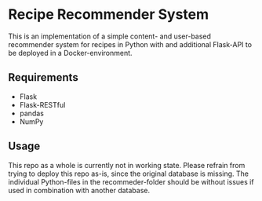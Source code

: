 # Recipe Recommender System

This is an implementation of a simple content- and user-based recommender system for recipes in Python with and additional Flask-API to be deployed in a Docker-environment. 

## Requirements

* Flask
* Flask-RESTful
* pandas
* NumPy

## Usage

This repo as a whole is currently not in working state. Please refrain from trying to deploy this repo as-is, since the original database is missing.
The individual Python-files in the recommeder-folder should be without issues if used in combination with another database.